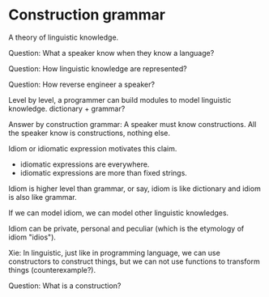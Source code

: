 # Construction grammar

A theory of linguistic knowledge.

Question: What a speaker know when they know a language?

Question: How linguistic knowledge are represented?

Question: How reverse engineer a speaker?

Level by level, a programmer can build modules to model linguistic knowledge.
dictionary + grammar?

Answer by construction grammar: A speaker must know constructions.
All the speaker know is constructions, nothing else.

Idiom or idiomatic expression motivates this claim.

- idiomatic expressions are everywhere.
- idiomatic expressions are more than fixed strings.

Idiom is higher level than grammar,
or say, idiom is like dictionary and idiom is also like grammar.

If we can model idiom, we can model other linguistic knowledges.

Idiom can be private, personal and peculiar (which is the etymology of idiom "idios").

Xie: In linguistic, just like in programming language,
we can use constructors to construct things,
but we can not use functions to transform things (counterexample?).

Question: What is a construction?
